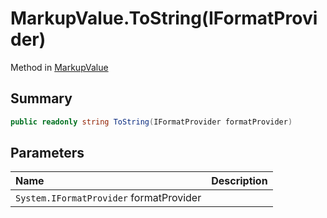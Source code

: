 # MarkupValue.ToString(IFormatProvider)

Method in [MarkupValue](/docs/api/csharp/yarn.markup.markupvalue.md)

## Summary



```csharp
public readonly string ToString(IFormatProvider formatProvider)
```

## Parameters

|Name|Description|
|:---|:---|
|`System.IFormatProvider` formatProvider||

